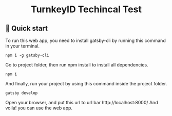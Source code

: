 <h1 align="center">
  TurnkeyID Techincal Test
</h1>

## 🚀 Quick start

To run this web app, you need to install gatsby-cli by running this command in your terminal.

```
npm i -g gatsby-cli
```

Go to project folder, then run npm install to install all dependencies.

```
npm i
```

And finally, run your project by using this command inside the project folder.

```
gatsby develop

```

Open your browser, and put this url to url bar http://localhost:8000/
And voila! you can use the web app.
